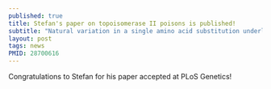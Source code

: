 ```yaml
---
published: true
title: Stefan's paper on topoisomerase II poisons is published!
subtitle: "Natural variation in a single amino acid substitution underlies physiological responses to topoisomerase II poisons"
layout: post
tags: news
PMID: 28700616
---
```

Congratulations to Stefan for his paper accepted at PLoS Genetics!
